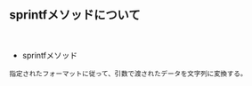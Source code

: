 ## sprintfメソッドについて 
<br>

- sprintfメソッド  
```
指定されたフォーマットに従って、引数で渡されたデータを文字列に変換する。
```
<br>
<br>

```rb

```